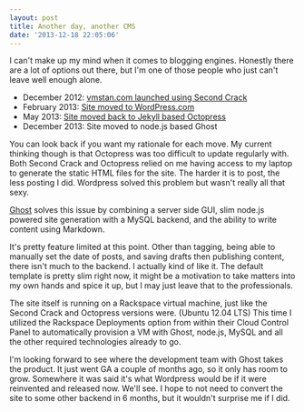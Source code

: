 ```yaml
---
layout: post
title: Another day, another CMS
date: '2013-12-18 22:05:06'
---
```


I can't make up my mind when it comes to blogging engines. Honestly there are a lot of options out there, but I'm one of those people who just can't leave well enough alone. 

* December 2012: [vmstan.com launched using Second Crack](http://vmstan.com/adventures-in-markdown/)
* February 2013: [Site moved to WordPress.com](http://vmstan.com/keep-it-simple-stupid/)
* May 2013: [Site moved back to Jekyll based Octopress](http://vmstan.com/markdown-complete/)
* December 2013: Site moved to node.js based Ghost

You can look back if you want my rationale for each move. My current thinking though is that Octopress was too difficult to update regularly with. Both Second Crack and Octopress relied on me having access to my laptop to generate the static HTML files for the site. The harder it is to post, the less posting I did. Wordpress solved this problem but wasn't really all that sexy.

[Ghost](http://ghost.org) solves this issue by combining a server side GUI, slim node.js powered site generation with a MySQL backend, and the ability to write content using Markdown.

It's pretty feature limited at this point. Other than tagging, being able to manually set the date of posts, and saving drafts then publishing content, there isn't much to the backend. I actually kind of like it. The default template is pretty slim right now, it might be a motivation to take matters into my own hands and spice it up, but I may just leave that to the professionals.

The site itself is running on a Rackspace virtual machine, just like the Second Crack and Octopress versions were. (Ubuntu 12.04 LTS) This time I utilized the Rackspace Deployments option from within their Cloud Control Panel to automatically provision a VM with Ghost, node.js, MySQL and all the other required technologies already to go.

I'm looking forward to see where the development team with Ghost takes the product. It just went GA a couple of months ago, so it only has room to grow. Somewhere it was said it's what Wordpress would be if it were reinvented and released now. We'll see. I hope to not need to convert the site to some other backend in 6 months, but it wouldn't surprise me if I did.